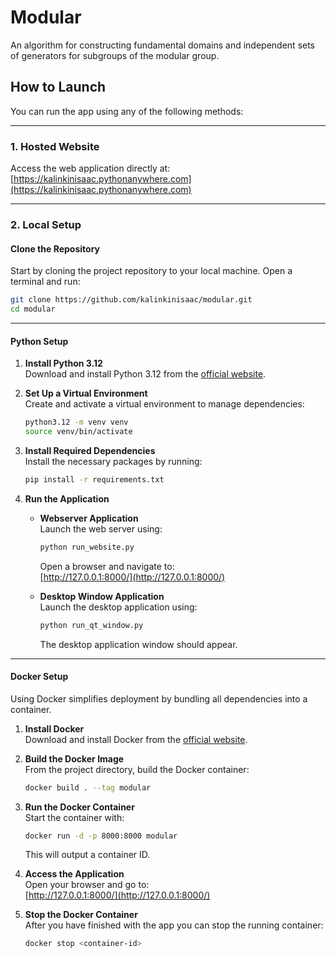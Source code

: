# Modular
An algorithm for constructing fundamental domains and independent sets of generators for subgroups of the modular group.

## How to Launch
You can run the app using any of the following methods:

---

### 1. **Hosted Website**
Access the web application directly at:  
[https://kalinkinisaac.pythonanywhere.com](https://kalinkinisaac.pythonanywhere.com)

---

### 2. **Local Setup**

#### Clone the Repository
Start by cloning the project repository to your local machine. Open a terminal and run:

```bash
git clone https://github.com/kalinkinisaac/modular.git
cd modular
```

---

#### **Python Setup**

1. **Install Python 3.12**  
   Download and install Python 3.12 from the [official website](https://www.python.org/downloads/release/python-3120/).

2. **Set Up a Virtual Environment**  
   Create and activate a virtual environment to manage dependencies:

   ```bash
   python3.12 -m venv venv
   source venv/bin/activate
   ```

3. **Install Required Dependencies**  
   Install the necessary packages by running:

   ```bash
   pip install -r requirements.txt
   ```

4. **Run the Application**  

   - **Webserver Application**  
     Launch the web server using:

     ```bash
     python run_website.py
     ```

     Open a browser and navigate to:  
     [http://127.0.0.1:8000/](http://127.0.0.1:8000/)

   - **Desktop Window Application**  
     Launch the desktop application using:

     ```bash
     python run_qt_window.py
     ```

     The desktop application window should appear.

---

#### **Docker Setup**

Using Docker simplifies deployment by bundling all dependencies into a container.

1. **Install Docker**  
   Download and install Docker from the [official website](https://docs.docker.com/get-started/get-docker/).

2. **Build the Docker Image**  
   From the project directory, build the Docker container:

   ```bash
   docker build . --tag modular
   ```

3. **Run the Docker Container**  
   Start the container with:

   ```bash
   docker run -d -p 8000:8000 modular
   ```

   This will output a container ID.
4. **Access the Application**  
   Open your browser and go to:  
   [http://127.0.0.1:8000/](http://127.0.0.1:8000/)
5. **Stop the Docker Container**  
   After you have finished with the app you can stop the running container:

   ```bash
   docker stop <container-id>
   ```
